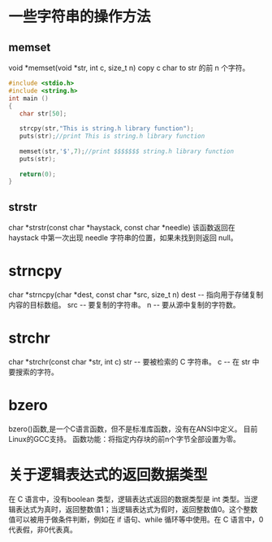 # 一些字符串的操作方法

## memset

void *memset(void *str, int c, size_t n)
copy c char to  str 的前 n 个字符。

```c
#include <stdio.h>
#include <string.h>
int main ()
{
   char str[50];
 
   strcpy(str,"This is string.h library function");
   puts(str);//print This is string.h library function
 
   memset(str,'$',7);//print $$$$$$$ string.h library function
   puts(str);
   
   return(0);
}
```

## strstr

char *strstr(const char *haystack, const char *needle)
该函数返回在 haystack 中第一次出现 needle 字符串的位置，如果未找到则返回 null。


# strncpy

char *strncpy(char *dest, const char *src, size_t n)
dest -- 指向用于存储复制内容的目标数组。
src -- 要复制的字符串。
n -- 要从源中复制的字符数。


# strchr

char *strchr(const char *str, int c)
str -- 要被检索的 C 字符串。
c -- 在 str 中要搜索的字符。

# bzero

bzero()函数,是一个C语言函数，但不是标准库函数，没有在ANSI中定义。 目前Linux的GCC支持。 函数功能：将指定内存块的前n个字节全部设置为零。



# 关于逻辑表达式的返回数据类型
在 C 语言中，没有boolean 类型，逻辑表达式返回的数据类型是 int 类型。当逻辑表达式为真时，返回整数值1；当逻辑表达式为假时，返回整数值0。这个整数值可以被用于做条件判断，例如在 if 语句、while 循环等中使用。在 C 语言中，0 代表假，非0代表真。

